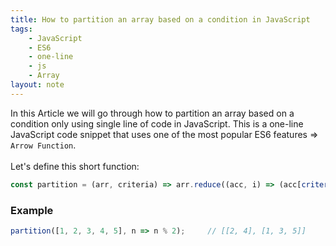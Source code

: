 ```yaml
---
title: How to partition an array based on a condition in JavaScript
tags:
    - JavaScript
    - ES6
    - one-line
    - js
    - Array
layout: note
---
```




In this Article we will go through how to partition an array based on a condition only using single line of code in JavaScript.
This is a one-line JavaScript code snippet that uses one of the most popular ES6 features => `Arrow Function`.
<br/>
<br/>
Let's define this short function:

```js {.wrap}
const partition = (arr, criteria) => arr.reduce((acc, i) => (acc[criteria(i) ? 0 : 1].push(i), acc), [[], []]);
```

### Example

```js {.wrap}
partition([1, 2, 3, 4, 5], n => n % 2);     // [[2, 4], [1, 3, 5]]
```